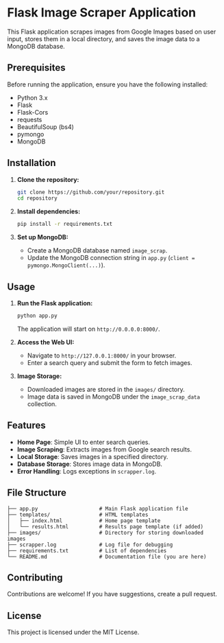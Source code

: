 # Flask Image Scraper Application  

This Flask application scrapes images from Google Images based on user input, stores them in a local directory, and saves the image data to a MongoDB database.  

## Prerequisites  

Before running the application, ensure you have the following installed:  

- Python 3.x  
- Flask  
- Flask-Cors  
- requests  
- BeautifulSoup (bs4)  
- pymongo  
- MongoDB  

## Installation  

1. **Clone the repository:**  
   ```bash
   git clone https://github.com/your/repository.git
   cd repository
   ```  

2. **Install dependencies:**  
   ```bash
   pip install -r requirements.txt
   ```  

3. **Set up MongoDB:**  
   - Create a MongoDB database named `image_scrap`.  
   - Update the MongoDB connection string in `app.py` (`client = pymongo.MongoClient(...)`).  

## Usage  

1. **Run the Flask application:**  
   ```bash
   python app.py
   ```
   The application will start on `http://0.0.0.0:8000/`.  

2. **Access the Web UI:**  
   - Navigate to `http://127.0.0.1:8000/` in your browser.  
   - Enter a search query and submit the form to fetch images.  

3. **Image Storage:**  
   - Downloaded images are stored in the `images/` directory.  
   - Image data is saved in MongoDB under the `image_scrap_data` collection.  

## Features  

- **Home Page**: Simple UI to enter search queries.  
- **Image Scraping**: Extracts images from Google search results.  
- **Local Storage**: Saves images in a specified directory.  
- **Database Storage**: Stores image data in MongoDB.  
- **Error Handling**: Logs exceptions in `scrapper.log`.  

## File Structure  

```
├── app.py                    # Main Flask application file  
├── templates/                # HTML templates  
│   ├── index.html            # Home page template  
│   └── results.html          # Results page template (if added)  
├── images/                   # Directory for storing downloaded images  
├── scrapper.log              # Log file for debugging  
├── requirements.txt          # List of dependencies  
└── README.md                 # Documentation file (you are here)  
```  

## Contributing  

Contributions are welcome! If you have suggestions, create a pull request.  

## License  

This project is licensed under the MIT License.  
